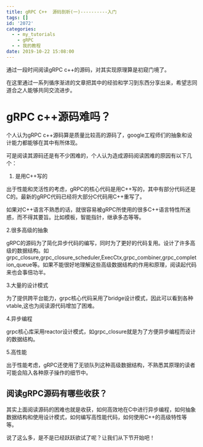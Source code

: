 ```yaml
---
title: gRPC C++  源码剖析(一)----------入门
tags: []
id: '2072'
categories:
  - - my_tutorials
    - gRPC
  - - 我的教程
date: 2019-10-22 15:08:00
---
```


通过一段时间阅读gRPC c++的源码，对其实现原理算是初窥门境了。

在这里通过一系列循序渐进的文章把其中的经验和学习到东西分享出来，希望志同道合之人能够共同交流进步。

# gRPC c++源码难吗？

个人认为gRPC c++源码算是质量比较高的源码了，google工程师们的抽象和设计能力都能够在其中有所体现。

可是阅读其源码还是有不少困难的，个人认为造成源码阅读困难的原因有以下几个：

1.  是用C++写的

出于性能和灵活性的考虑，gRPC的核心代码是用C++写的，其中有部分代码还是C的。最新的gRPC代码已经将大部分C代码用C++重写了。

如果对C++语言不熟悉的话，就很容易被gRPC所使用的很多C++语言特性所迷惑，而不得其要旨。比如模板，智能指针，继承多态等等。

2.很多高级的抽象

gRPC的源码为了简化异步代码的编写，同时为了更好的代码复用。设计了许多高级的数据结构。如grpc\_closure,grpc\_closure\_scheduler,ExecCtx,grpc\_combiner,grpc\_completion\_queue等。如果不能很好地理解这些高级数据结构的作用和原理，阅读起代码来也会事倍功半。

3.大量的设计模式

为了提供跨平台能力，grpc核心代码采用了bridge设计模式，因此可以看到各种vtable,这也为阅读源代码增加了困难。

4.异步编程

grpc核心库采用reactor设计模式，如grpc\_closure就是为了方便异步编程而设计的数据结构。

5.高性能

出于性能考虑，gRPC还使用了无锁队列这种高级数据结构，不熟悉其原理的读者可能会陷入各种原子操作的细节中。

## 阅读gRPC源码有哪些收获？

其实上面阅读源码的困难也就是收获，如何高效地在C中进行异步编程，如何抽象数据结构和使用设计模式，如何编写高性能代码，如何使用C++的高级特性等等。

说了这么多，是不是已经跃跃欲试了呢？让我们从下节开始吧！